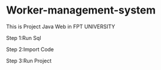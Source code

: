 # Worker-management-system
This is Project Java Web in FPT UNIVERSITY 

Step 1:Run Sql

Step 2:Import Code

Step 3:Run Project

